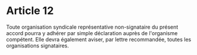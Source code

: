 # Article 12

  
Toute organisation syndicale représentative non-signataire du présent accord pourra y adhérer par simple déclaration auprès de l'organisme compétent. Elle devra également aviser, par lettre recommandée, toutes les organisations signataires.

